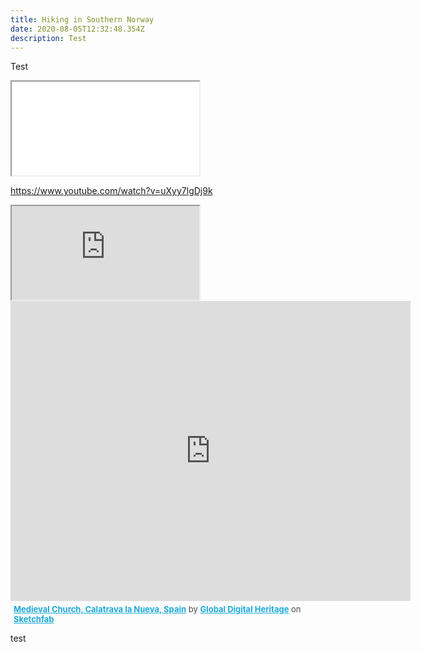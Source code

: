 ```yaml
---
title: Hiking in Southern Norway
date: 2020-08-05T12:32:48.354Z
description: Test
---
```

Test



<!--StartFragment-->



<iframe src="<https://www.youtube.com/watch?v=uXyy7lgDj9k>" title="<"> width="600" height="600" </iframe>

<https://www.youtube.com/watch?v=uXyy7lgDj9k>

<!--EndFragment-->

<!--StartFragment-->

<iframe src="https://www.gpsvisualizer.com/display/20200805053731-42090-map.html" title="Hiking in Southern Norway"> width="600" height="600" </iframe>

<!--EndFragment-->

<div class="sketchfab-embed-wrapper">
    <iframe title="A 3D model" width="640" height="480" src="https://sketchfab.com/models/171a047c08bc4dd588cca5ac744e8065/embed?autostart=1&amp;ui_controls=0&amp;ui_infos=0&amp;ui_inspector=0&amp;ui_stop=0&amp;ui_watermark=1&amp;ui_watermark_link=1" frameborder="0" allow="autoplay; fullscreen; vr" mozallowfullscreen="true" webkitallowfullscreen="true"></iframe>
    <p style="font-size: 13px; font-weight: normal; margin: 5px; color: #4A4A4A;">
        <a href="https://sketchfab.com/3d-models/medieval-church-calatrava-la-nueva-spain-171a047c08bc4dd588cca5ac744e8065?utm_medium=embed&utm_source=website&utm_campaign=share-popup" target="_blank" style="font-weight: bold; color: #1CAAD9;">Medieval Church, Calatrava la Nueva, Spain</a>
        by <a href="https://sketchfab.com/GlobalDigitalHeritage?utm_medium=embed&utm_source=website&utm_campaign=share-popup" target="_blank" style="font-weight: bold; color: #1CAAD9;">Global Digital Heritage</a>
        on <a href="https://sketchfab.com?utm_medium=embed&utm_source=website&utm_campaign=share-popup" target="_blank" style="font-weight: bold; color: #1CAAD9;">Sketchfab</a>
    </p>
</div>

test
